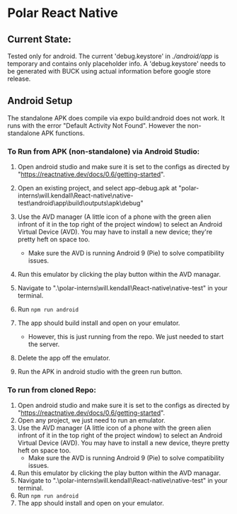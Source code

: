 # Polar React Native

## Current State:

Tested only for android. The current 'debug.keystore' in _./android/app_ is
temporary and contains only placeholder info. A 'debug.keystore' needs to be
generated with BUCK using actual information before google store release.

## Android Setup

The standalone APK does compile via expo build:android does not work. It runs
with the error "Default Activity Not Found". However the non-standalone APK
functions.

### To Run from APK (non-standalone) via Android Studio:

1. Open android studio and make sure it is set to the configs as directed by
  "https://reactnative.dev/docs/0.6/getting-started".

2. Open an existing project, and select app-debug.apk at "polar-interns\will.kendall\React-native\native-test\android\app\build\outputs\apk\debug"

3. Use the AVD manager (A little icon of a phone with the green alien infront of it in the top right of the project window) to select an Android Virtual Device (AVD). You may have to install a new device; they're pretty heft on space too.
   - Make sure the AVD is running Android 9 (Pie) to solve compatibility issues.
4. Run this emulator by clicking the play button within the AVD managar.
5. Navigate to ".\polar-interns\will.kendall\React-native\native-test\" in your terminal.
6. Run
   `npm run android`
7. The app should build install and open on your emulator.
   - However, this is just running from the repo. We just needed to start the server.
8. Delete the app off the emulator.
9. Run the APK in android studio with the green run button.

### To run from cloned Repo:

1. Open android studio and make sure it is set to the configs as directed by "https://reactnative.dev/docs/0.6/getting-started".
2. Open any project, we just need to run an emulator.
3. Use the AVD manager (A little icon of a phone with the green alien infront of it in the top right of the project window) to select an Android Virtual Device (AVD). You may have to install a new device, theyre pretty heft on space too.
   - Make sure the AVD is running Android 9 (Pie) to solve compatibility issues.
4. Run this emulator by clicking the play button within the AVD managar.
5. Navigate to ".\polar-interns\will.kendall\React-native\native-test\" in your terminal.
6. Run
   `npm run android`
7. The app should install and open on your emulator.
